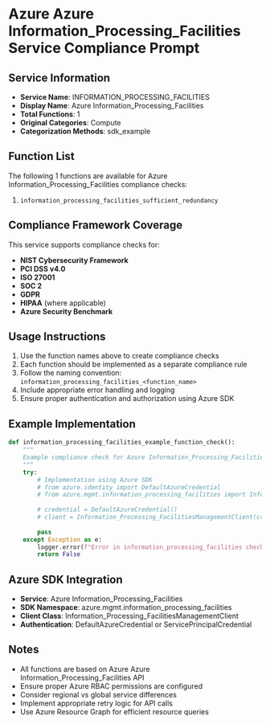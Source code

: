# Azure Azure Information_Processing_Facilities Service Compliance Prompt

## Service Information
- **Service Name**: INFORMATION_PROCESSING_FACILITIES
- **Display Name**: Azure Information_Processing_Facilities
- **Total Functions**: 1
- **Original Categories**: Compute
- **Categorization Methods**: sdk_example

## Function List
The following 1 functions are available for Azure Information_Processing_Facilities compliance checks:

1. `information_processing_facilities_sufficient_redundancy`


## Compliance Framework Coverage
This service supports compliance checks for:
- **NIST Cybersecurity Framework**
- **PCI DSS v4.0**
- **ISO 27001**
- **SOC 2**
- **GDPR**
- **HIPAA** (where applicable)
- **Azure Security Benchmark**

## Usage Instructions
1. Use the function names above to create compliance checks
2. Each function should be implemented as a separate compliance rule
3. Follow the naming convention: `information_processing_facilities_<function_name>`
4. Include appropriate error handling and logging
5. Ensure proper authentication and authorization using Azure SDK

## Example Implementation
```python
def information_processing_facilities_example_function_check():
    """
    Example compliance check for Azure Information_Processing_Facilities service
    """
    try:
        # Implementation using Azure SDK
        # from azure.identity import DefaultAzureCredential
        # from azure.mgmt.information_processing_facilities import Information_Processing_FacilitiesManagementClient
        
        # credential = DefaultAzureCredential()
        # client = Information_Processing_FacilitiesManagementClient(credential, subscription_id)
        
        pass
    except Exception as e:
        logger.error(f"Error in information_processing_facilities check: {e}")
        return False
```

## Azure SDK Integration
- **Service**: Azure Information_Processing_Facilities
- **SDK Namespace**: azure.mgmt.information_processing_facilities
- **Client Class**: Information_Processing_FacilitiesManagementClient
- **Authentication**: DefaultAzureCredential or ServicePrincipalCredential

## Notes
- All functions are based on Azure Azure Information_Processing_Facilities API
- Ensure proper Azure RBAC permissions are configured
- Consider regional vs global service differences
- Implement appropriate retry logic for API calls
- Use Azure Resource Graph for efficient resource queries
